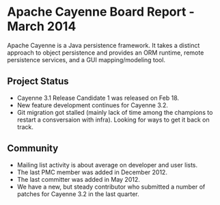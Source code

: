 # Apache Cayenne Board Report - March 2014

Apache Cayenne is a Java persistence framework. It takes a distinct approach to object persistence and provides an ORM runtime, remote persistence services, and a GUI mapping/modeling tool.

## Project Status

* Cayenne 3.1 Release Candidate 1 was released on Feb 18.
* New feature development continues for Cayenne 3.2.
* Git migration got stalled (mainly lack of time among the champions to restart a consversaion with infra). Looking for ways to get it back on track.

## Community

* Mailing list activity is about average on developer and user lists.
* The last PMC member was added in December 2012.
* The last committer was added in May 2012.
* We have a new, but steady contributor who submitted a number of patches for Cayenne 3.2 in the last quarter.
